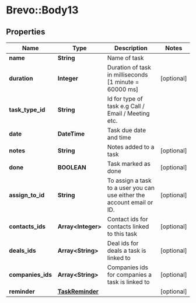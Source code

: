 # Brevo::Body13

## Properties
Name | Type | Description | Notes
------------ | ------------- | ------------- | -------------
**name** | **String** | Name of task | 
**duration** | **Integer** | Duration of task in milliseconds [1 minute &#x3D; 60000 ms] | [optional] 
**task_type_id** | **String** | Id for type of task e.g Call / Email / Meeting etc. | 
**date** | **DateTime** | Task due date and time | 
**notes** | **String** | Notes added to a task | [optional] 
**done** | **BOOLEAN** | Task marked as done | [optional] 
**assign_to_id** | **String** | To assign a task to a user you can use either the account email or ID. | [optional] 
**contacts_ids** | **Array&lt;Integer&gt;** | Contact ids for contacts linked to this task | [optional] 
**deals_ids** | **Array&lt;String&gt;** | Deal ids for deals a task is linked to | [optional] 
**companies_ids** | **Array&lt;String&gt;** | Companies ids for companies a task is linked to | [optional] 
**reminder** | [**TaskReminder**](TaskReminder.md) |  | [optional] 


